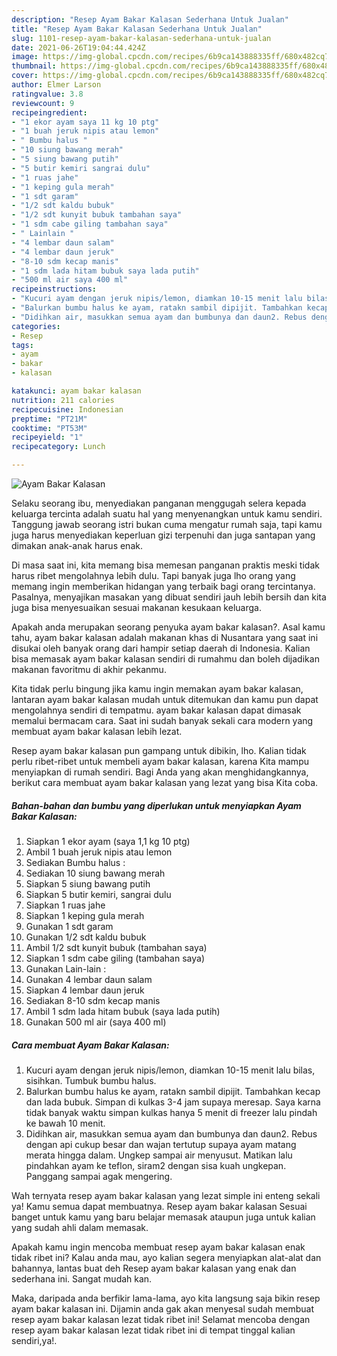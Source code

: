 ```yaml
---
description: "Resep Ayam Bakar Kalasan Sederhana Untuk Jualan"
title: "Resep Ayam Bakar Kalasan Sederhana Untuk Jualan"
slug: 1101-resep-ayam-bakar-kalasan-sederhana-untuk-jualan
date: 2021-06-26T19:04:44.424Z
image: https://img-global.cpcdn.com/recipes/6b9ca143888335ff/680x482cq70/ayam-bakar-kalasan-foto-resep-utama.jpg
thumbnail: https://img-global.cpcdn.com/recipes/6b9ca143888335ff/680x482cq70/ayam-bakar-kalasan-foto-resep-utama.jpg
cover: https://img-global.cpcdn.com/recipes/6b9ca143888335ff/680x482cq70/ayam-bakar-kalasan-foto-resep-utama.jpg
author: Elmer Larson
ratingvalue: 3.8
reviewcount: 9
recipeingredient:
- "1 ekor ayam saya 11 kg 10 ptg"
- "1 buah jeruk nipis atau lemon"
- " Bumbu halus "
- "10 siung bawang merah"
- "5 siung bawang putih"
- "5 butir kemiri sangrai dulu"
- "1 ruas jahe"
- "1 keping gula merah"
- "1 sdt garam"
- "1/2 sdt kaldu bubuk"
- "1/2 sdt kunyit bubuk tambahan saya"
- "1 sdm cabe giling tambahan saya"
- " Lainlain "
- "4 lembar daun salam"
- "4 lembar daun jeruk"
- "8-10 sdm kecap manis"
- "1 sdm lada hitam bubuk saya lada putih"
- "500 ml air saya 400 ml"
recipeinstructions:
- "Kucuri ayam dengan jeruk nipis/lemon, diamkan 10-15 menit lalu bilas, sisihkan. Tumbuk bumbu halus."
- "Balurkan bumbu halus ke ayam, ratakn sambil dipijit. Tambahkan kecap dan lada bubuk. Simpan di kulkas 3-4 jam supaya meresap. Saya karna tidak banyak waktu simpan kulkas hanya 5 menit di freezer lalu pindah ke bawah 10 menit."
- "Didihkan air, masukkan semua ayam dan bumbunya dan daun2. Rebus dengan api cukup besar dan wajan tertutup supaya ayam matang merata hingga dalam. Ungkep sampai air menyusut. Matikan lalu pindahkan ayam ke teflon, siram2 dengan sisa kuah ungkepan. Panggang sampai agak mengering."
categories:
- Resep
tags:
- ayam
- bakar
- kalasan

katakunci: ayam bakar kalasan 
nutrition: 211 calories
recipecuisine: Indonesian
preptime: "PT21M"
cooktime: "PT53M"
recipeyield: "1"
recipecategory: Lunch

---
```



![Ayam Bakar Kalasan](https://img-global.cpcdn.com/recipes/6b9ca143888335ff/680x482cq70/ayam-bakar-kalasan-foto-resep-utama.jpg)

Selaku seorang ibu, menyediakan panganan menggugah selera kepada keluarga tercinta adalah suatu hal yang menyenangkan untuk kamu sendiri. Tanggung jawab seorang istri bukan cuma mengatur rumah saja, tapi kamu juga harus menyediakan keperluan gizi terpenuhi dan juga santapan yang dimakan anak-anak harus enak.

Di masa  saat ini, kita memang bisa memesan panganan praktis meski tidak harus ribet mengolahnya lebih dulu. Tapi banyak juga lho orang yang memang ingin memberikan hidangan yang terbaik bagi orang tercintanya. Pasalnya, menyajikan masakan yang dibuat sendiri jauh lebih bersih dan kita juga bisa menyesuaikan sesuai makanan kesukaan keluarga. 



Apakah anda merupakan seorang penyuka ayam bakar kalasan?. Asal kamu tahu, ayam bakar kalasan adalah makanan khas di Nusantara yang saat ini disukai oleh banyak orang dari hampir setiap daerah di Indonesia. Kalian bisa memasak ayam bakar kalasan sendiri di rumahmu dan boleh dijadikan makanan favoritmu di akhir pekanmu.

Kita tidak perlu bingung jika kamu ingin memakan ayam bakar kalasan, lantaran ayam bakar kalasan mudah untuk ditemukan dan kamu pun dapat mengolahnya sendiri di tempatmu. ayam bakar kalasan dapat dimasak memalui bermacam cara. Saat ini sudah banyak sekali cara modern yang membuat ayam bakar kalasan lebih lezat.

Resep ayam bakar kalasan pun gampang untuk dibikin, lho. Kalian tidak perlu ribet-ribet untuk membeli ayam bakar kalasan, karena Kita mampu menyiapkan di rumah sendiri. Bagi Anda yang akan menghidangkannya, berikut cara membuat ayam bakar kalasan yang lezat yang bisa Kita coba.

<!--inarticleads1-->

##### Bahan-bahan dan bumbu yang diperlukan untuk menyiapkan Ayam Bakar Kalasan:

1. Siapkan 1 ekor ayam (saya 1,1 kg 10 ptg)
1. Ambil 1 buah jeruk nipis atau lemon
1. Sediakan  Bumbu halus :
1. Sediakan 10 siung bawang merah
1. Siapkan 5 siung bawang putih
1. Siapkan 5 butir kemiri, sangrai dulu
1. Siapkan 1 ruas jahe
1. Siapkan 1 keping gula merah
1. Gunakan 1 sdt garam
1. Gunakan 1/2 sdt kaldu bubuk
1. Ambil 1/2 sdt kunyit bubuk (tambahan saya)
1. Siapkan 1 sdm cabe giling (tambahan saya)
1. Gunakan  Lain-lain :
1. Gunakan 4 lembar daun salam
1. Siapkan 4 lembar daun jeruk
1. Sediakan 8-10 sdm kecap manis
1. Ambil 1 sdm lada hitam bubuk (saya lada putih)
1. Gunakan 500 ml air (saya 400 ml)




<!--inarticleads2-->

##### Cara membuat Ayam Bakar Kalasan:

1. Kucuri ayam dengan jeruk nipis/lemon, diamkan 10-15 menit lalu bilas, sisihkan. Tumbuk bumbu halus.
1. Balurkan bumbu halus ke ayam, ratakn sambil dipijit. Tambahkan kecap dan lada bubuk. Simpan di kulkas 3-4 jam supaya meresap. Saya karna tidak banyak waktu simpan kulkas hanya 5 menit di freezer lalu pindah ke bawah 10 menit.
1. Didihkan air, masukkan semua ayam dan bumbunya dan daun2. Rebus dengan api cukup besar dan wajan tertutup supaya ayam matang merata hingga dalam. Ungkep sampai air menyusut. Matikan lalu pindahkan ayam ke teflon, siram2 dengan sisa kuah ungkepan. Panggang sampai agak mengering.




Wah ternyata resep ayam bakar kalasan yang lezat simple ini enteng sekali ya! Kamu semua dapat membuatnya. Resep ayam bakar kalasan Sesuai banget untuk kamu yang baru belajar memasak ataupun juga untuk kalian yang sudah ahli dalam memasak.

Apakah kamu ingin mencoba membuat resep ayam bakar kalasan enak tidak ribet ini? Kalau anda mau, ayo kalian segera menyiapkan alat-alat dan bahannya, lantas buat deh Resep ayam bakar kalasan yang enak dan sederhana ini. Sangat mudah kan. 

Maka, daripada anda berfikir lama-lama, ayo kita langsung saja bikin resep ayam bakar kalasan ini. Dijamin anda gak akan menyesal sudah membuat resep ayam bakar kalasan lezat tidak ribet ini! Selamat mencoba dengan resep ayam bakar kalasan lezat tidak ribet ini di tempat tinggal kalian sendiri,ya!.

